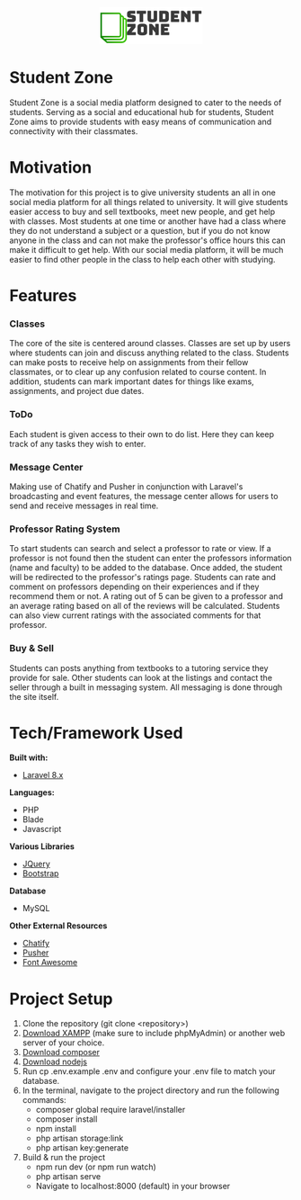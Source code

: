 <p align="center">
  <img src="project/public/images/szlogo.png" alt="SZ Logo"/>
</p>

# Student Zone
Student Zone is a social media platform designed to cater to the needs of students. Serving as a social and educational hub for students, Student Zone aims to provide students with easy means of communication and connectivity with their classmates.
# Motivation
The motivation for this project is to give university students an all in one social media platform for all things related to university. It will give students easier access to buy and sell textbooks, meet new people, and get help with classes. Most students at one time or another have had a class where they do not understand a subject or a question, but if you do not know anyone in the class and can not make the professor's office hours this can make it difficult to get help. With our social media platform, it will be much easier to find other people in the class to help each other with studying. 
# Features
<h3>Classes</h3>
  The core of the site is centered around classes. Classes are set up by users where students can join and discuss anything related to the class. Students can make posts to receive help on assignments from their fellow classmates, or to clear up any confusion related to course content. In addition, students can mark important dates for things like exams, assignments, and project due dates.
<h3>ToDo</h3>
  Each student is given access to their own to do list. Here they can keep track of any tasks they wish to enter.
<h3>Message Center</h3>
  Making use of Chatify and Pusher in conjunction with Laravel's broadcasting and event features, the message center allows for users to send and receive messages in real time.
<h3>Professor Rating System</h3>
  To start students can search and select a professor to rate or view. If a professor is not found then the student can enter the professors information (name and faculty) to be added to the database. Once added, the student will be redirected to the professor's ratings page. Students can rate and comment on professors depending on their experiences and if they recommend them or not. A rating out of 5 can be given to a professor and an average rating based on all of the reviews will be calculated. Students can also view current ratings with the associated comments for that professor. 
<h3>Buy & Sell</h3>
  Students can posts anything from textbooks to a tutoring service they provide for sale. Other students can look at the listings and contact the seller through a built in messaging system. All messaging is done through the site itself.

# Tech/Framework Used
<b>Built with:</b>
<ul>
  <li><a href="project/README.md">Laravel 8.x</a></li>
</ul>
<b>Languages:</b>
<ul>
  <li>PHP</li>
  <li>Blade</li>
  <li>Javascript</li>
</ul>
<b>Various Libraries</b>
<ul>
  <li><a href="https://jquery.com/">JQuery</a></li>
  <li><a href="https://getbootstrap.com/">Bootstrap</a></li>
</ul>
<b>Database</b>
<ul>
  <li>MySQL</li>
</ul>
<b>Other External Resources</b>
<ul>
  <li><a href="https://github.com/munafio/chatify/blob/master/README.md">Chatify</a></li>
  <li><a href="https://pusher.com/">Pusher</a></li>
  <li><a href="https://fontawesome.com/">Font Awesome</a></li>
</ul>

# Project Setup
<ol>
  <li>Clone the repository (git clone &lt;repository&gt;)</li>
  <li><a href="https://www.apachefriends.org/index.html">Download XAMPP</a> (make sure to include phpMyAdmin) or another web server of your choice.</li>
  <li><a href="https://getcomposer.org/download/">Download composer</a></li>
  <li><a href="https://nodejs.org/en/">Download nodejs</a></li>
  <li>Run cp .env.example .env and configure your .env file to match your database.</li>
  <li>
    In the terminal, navigate to the project directory and run the following commands:
    <ul>
      <li>composer global require laravel/installer</li>
      <li>composer install</li>
      <li>npm install</li>
      <li>php artisan storage:link</li>
      <li>php artisan key:generate</li>
    </ul>
  <li>
    Build & run the project
    <ul>
      <li>npm run dev (or npm run watch)</li>
      <li>php artisan serve</li>
      <li>Navigate to localhost:8000 (default) in your browser</li>
    </ul>
  </li>
  </li>
</ol>

